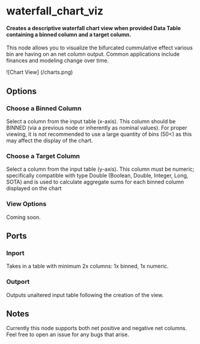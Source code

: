 # waterfall_chart_viz
#### Creates a descriptive waterfall chart view when provided Data Table containing a binned column and a target column.    

This node allows you to visualize the bifurcated cummulative effect various bin are having on an net column output. Common applications include finances and modeling change over time.

![Chart View] (/charts.png)

## Options
### Choose a Binned Column
Select a column from the input table (x-axis). This column should be BINNED (via a previous node or inherently as nominal values). For proper viewing, it is not recommended to use a large quantity of bins (50<) as this may affect the display of the chart.

### Choose a Target Column
Select a column from the input table (y-axis). This column must be numeric; specifically compatible with type Double (Boolean, Double, Integer, Long, SOTA) and is used to calculate aggregate sums for each binned column displayed on the chart

### View Options
Coming soon.

## Ports

### Inport
Takes in a table with minimum 2x columns: 1x binned, 1x numeric.
### Outport
Outputs unaltered input table following the creation of the view.

## Notes
Currently this node supports both net positive and negative net columns. Feel free to open an issue for any bugs that arise.